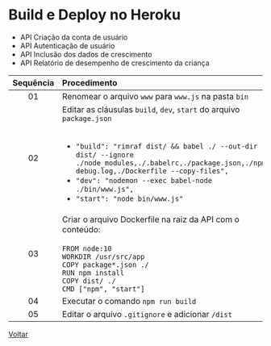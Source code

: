 <!-- markdownlint-disable MD033 -->
# Build e Deploy no Heroku

- API Criação da conta de usuário
- API Autenticação de usuário
- API Inclusão dos dados de crescimento
- API Relatório de desempenho de crescimento da criança

|Sequência|Procedimento|
|:--:|:--|
|01|Renomear o arquivo `www` para `www.js` na pasta `bin`|
|02|Editar as cláusulas `build`, `dev`, `start` do arquivo `package.json` <BR /><BR /><ul><li>`"build": "rimraf dist/ && babel ./ --out-dir dist/ --ignore ./node_modules,./.babelrc,./package.json,./npm-debug.log,./Dockerfile --copy-files",`</li><li>`"dev": "nodemon --exec babel-node ./bin/www.js",` </li><li>`"start": "node bin/www.js"`</li></ul>|
|03|Criar o arquivo Dockerfile na raiz da API com o conteúdo: <BR /><BR />`FROM node:10`<BR />`WORKDIR /usr/src/app`<BR />`COPY package*.json ./`<BR />`RUN npm install`<BR />`COPY dist/ ./`<BR />`CMD ["npm", "start"]`|
|04|Executar o comando `npm run build`|
|05|Editar o arquivo `.gitignore` e adicionar `/dist`|

[Voltar](conteudo2.md)
